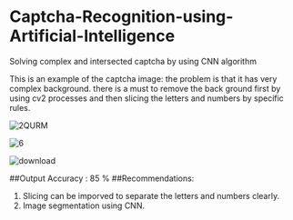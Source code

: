 # Captcha-Recognition-using-Artificial-Intelligence
Solving complex and intersected captcha by using CNN algorithm

This is an example of the captcha image: the problem is that it has very complex background. there is a must to remove the back ground first by using cv2 processes and then slicing the letters and numbers by specific rules.

![2QURM](https://user-images.githubusercontent.com/40704091/78456791-0cd29f00-76a6-11ea-9c58-87e17824110f.jpg)


![6](https://user-images.githubusercontent.com/40704091/78456766-ea408600-76a5-11ea-8ec3-de209a20dc7d.jpeg)

![download](https://user-images.githubusercontent.com/40704091/78456878-ccbfec00-76a6-11ea-99bb-063da8178e6b.jpeg)

##Output Accuracy : 85 % 
##Recommendations:
  1. Slicing can be imporved to separate the letters and numbers clearly.
  2. Image segmentation using CNN.
